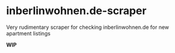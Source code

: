 # inberlinwohnen.de-scraper
Very rudimentary scraper for checking inberlinwohnen.de for new apartment listings

**WIP**

